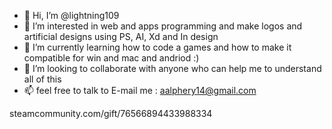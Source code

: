 - 👋 Hi, I’m @lightning109
- 👀 I’m interested in web and apps programming and make logos and artificial designs using PS, AI, Xd and In design
- 🌱 I’m currently learning how to code a games and how to make it compatible for win and mac and andriod :)
- 💞️ I’m looking to collaborate with anyone who can help me to understand all of this
- 📫 feel free to talk to E-mail me : aalphery14@gmail.com



steamcommunity.com/gift/76566894433988334
